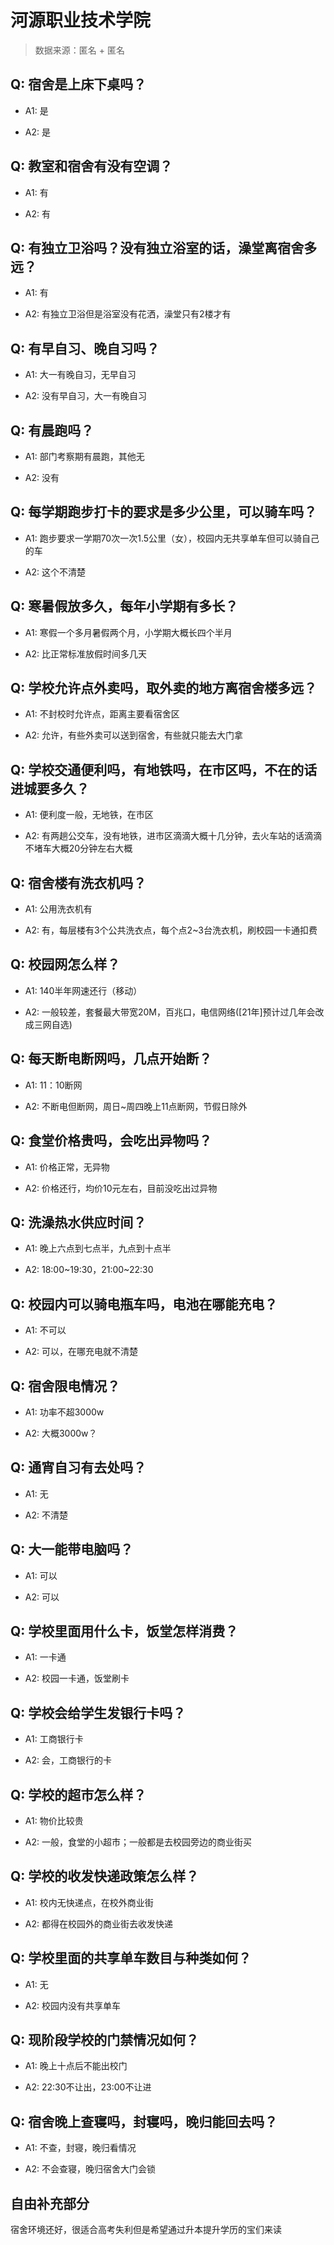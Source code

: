 # 河源职业技术学院

> 数据来源：匿名 + 匿名

## Q: 宿舍是上床下桌吗？

- A1: 是

- A2: 是

## Q: 教室和宿舍有没有空调？

- A1: 有

- A2: 有

## Q: 有独立卫浴吗？没有独立浴室的话，澡堂离宿舍多远？

- A1: 有

- A2: 有独立卫浴但是浴室没有花洒，澡堂只有2楼才有

## Q: 有早自习、晚自习吗？

- A1: 大一有晚自习，无早自习

- A2: 没有早自习，大一有晚自习

## Q: 有晨跑吗？

- A1: 部门考察期有晨跑，其他无

- A2: 没有

## Q: 每学期跑步打卡的要求是多少公里，可以骑车吗？

- A1: 跑步要求一学期70次一次1.5公里（女），校园内无共享单车但可以骑自己的车

- A2: 这个不清楚

## Q: 寒暑假放多久，每年小学期有多长？

- A1: 寒假一个多月暑假两个月，小学期大概长四个半月

- A2: 比正常标准放假时间多几天

## Q: 学校允许点外卖吗，取外卖的地方离宿舍楼多远？

- A1: 不封校时允许点，距离主要看宿舍区

- A2: 允许，有些外卖可以送到宿舍，有些就只能去大门拿

## Q: 学校交通便利吗，有地铁吗，在市区吗，不在的话进城要多久？

- A1: 便利度一般，无地铁，在市区

- A2: 有两趟公交车，没有地铁，进市区滴滴大概十几分钟，去火车站的话滴滴不堵车大概20分钟左右大概

## Q: 宿舍楼有洗衣机吗？

- A1: 公用洗衣机有

- A2: 有，每层楼有3个公共洗衣点，每个点2\~3台洗衣机，刷校园一卡通扣费

## Q: 校园网怎么样？

- A1: 140半年网速还行（移动）

- A2: 一般较差，套餐最大带宽20M，百兆口，电信网络([21年]预计过几年会改成三网自选)

## Q: 每天断电断网吗，几点开始断？

- A1: 11：10断网

- A2: 不断电但断网，周日\~周四晚上11点断网，节假日除外

## Q: 食堂价格贵吗，会吃出异物吗？

- A1: 价格正常，无异物

- A2: 价格还行，均价10元左右，目前没吃出过异物

## Q: 洗澡热水供应时间？

- A1: 晚上六点到七点半，九点到十点半

- A2: 18:00\~19:30，21:00\~22:30

## Q: 校园内可以骑电瓶车吗，电池在哪能充电？

- A1: 不可以

- A2: 可以，在哪充电就不清楚

## Q: 宿舍限电情况？

- A1: 功率不超3000w

- A2: 大概3000w？

## Q: 通宵自习有去处吗？

- A1: 无

- A2: 不清楚

## Q: 大一能带电脑吗？

- A1: 可以

- A2: 可以

## Q: 学校里面用什么卡，饭堂怎样消费？

- A1: 一卡通

- A2: 校园一卡通，饭堂刷卡

## Q: 学校会给学生发银行卡吗？

- A1: 工商银行卡

- A2: 会，工商银行的卡

## Q: 学校的超市怎么样？

- A1: 物价比较贵

- A2: 一般，食堂的小超市；一般都是去校园旁边的商业街买

## Q: 学校的收发快递政策怎么样？

- A1: 校内无快递点，在校外商业街

- A2: 都得在校园外的商业街去收发快递

## Q: 学校里面的共享单车数目与种类如何？

- A1: 无

- A2: 校园内没有共享单车

## Q: 现阶段学校的门禁情况如何？

- A1: 晚上十点后不能出校门

- A2: 22:30不让出，23:00不让进

## Q: 宿舍晚上查寝吗，封寝吗，晚归能回去吗？

- A1: 不查，封寝，晚归看情况

- A2: 不会查寝，晚归宿舍大门会锁

## 自由补充部分

宿舍环境还好，很适合高考失利但是希望通过升本提升学历的宝们来读